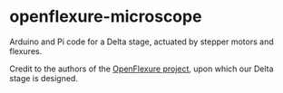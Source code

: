 # openflexure-microscope
Arduino and Pi code for a Delta stage, actuated by stepper motors and flexures.

Credit to the authors of the [OpenFlexure project](https://openflexure.org/), upon which our Delta stage is designed.
